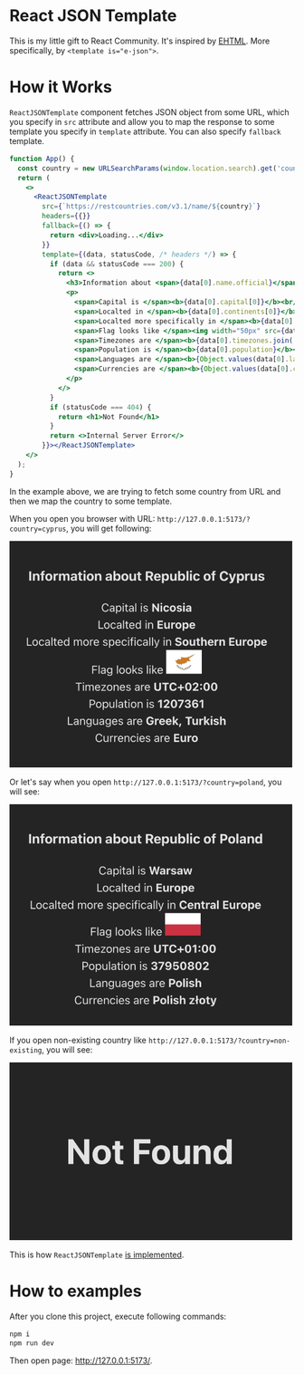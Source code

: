 # React JSON Template

This is my little gift to React Community. It's inspired by [EHTML](https://e-html.org). More specifically, by `<template is="e-json">`.

# How it Works

`ReactJSONTemplate` component fetches JSON object from some URL, which you specify in `src` attribute and allow you to map the response to some template you specify in `template` attribute. You can also specify `fallback` template.

```jsx
function App() {
  const country = new URLSearchParams(window.location.search).get('country')
  return (
    <>
      <ReactJSONTemplate
        src={`https://restcountries.com/v3.1/name/${country}`}
        headers={{}}
        fallback={() => {
          return <div>Loading...</div>
        }}
        template={(data, statusCode, /* headers */) => {
          if (data && statusCode === 200) {
            return <>
              <h3>Information about <span>{data[0].name.official}</span></h3>
              <p>
                <span>Capital is </span><b>{data[0].capital[0]}</b><br/>
                <span>Localted in </span><b>{data[0].continents[0]}</b><br/>
                <span>Localted more specifically in </span><b>{data[0].subregion}</b><br/>
                <span>Flag looks like </span><img width="50px" src={data[0].flags.svg}/><br/>
                <span>Timezones are </span><b>{data[0].timezones.join(', ')}</b><br/>
                <span>Population is </span><b>{data[0].population}</b><br/>
                <span>Languages are </span><b>{Object.values(data[0].languages).join(', ')}</b><br/>
                <span>Currencies are </span><b>{Object.values(data[0].currencies).map((currency: any) => currency.name).join(', ')}</b><br/>
              </p>
            </>
          }
          if (statusCode === 404) {
            return <h1>Not Found</h1>
          }
          return <>Internal Server Error</>
        }}></ReactJSONTemplate>
    </>
  );
}
```

In the example above, we are trying to fetch some country from URL and then we map the country to some template.

When you open you browser with URL: `http://127.0.0.1:5173/?country=cyprus`, you will get following:

<img width="500px" src="https://github.com/Guseyn/react-json-template/blob/main/cyprus.png?raw=true">

Or let's say when you open `http://127.0.0.1:5173/?country=poland`, you will see:

<img width="500px" src="https://github.com/Guseyn/react-json-template/blob/main/poland.png?raw=true">

If you open non-existing country like `http://127.0.0.1:5173/?country=non-existing`, you will see:

<img width="500px" src="https://github.com/Guseyn/react-json-template/blob/main/404.png?raw=true">

This is how `ReactJSONTemplate` [is implemented](lib/ReactJSONTemplate.tsx).

# How to examples

After you clone this project, execute following commands:

```bash
npm i
npm run dev
```

Then open page: http://127.0.0.1:5173/.
